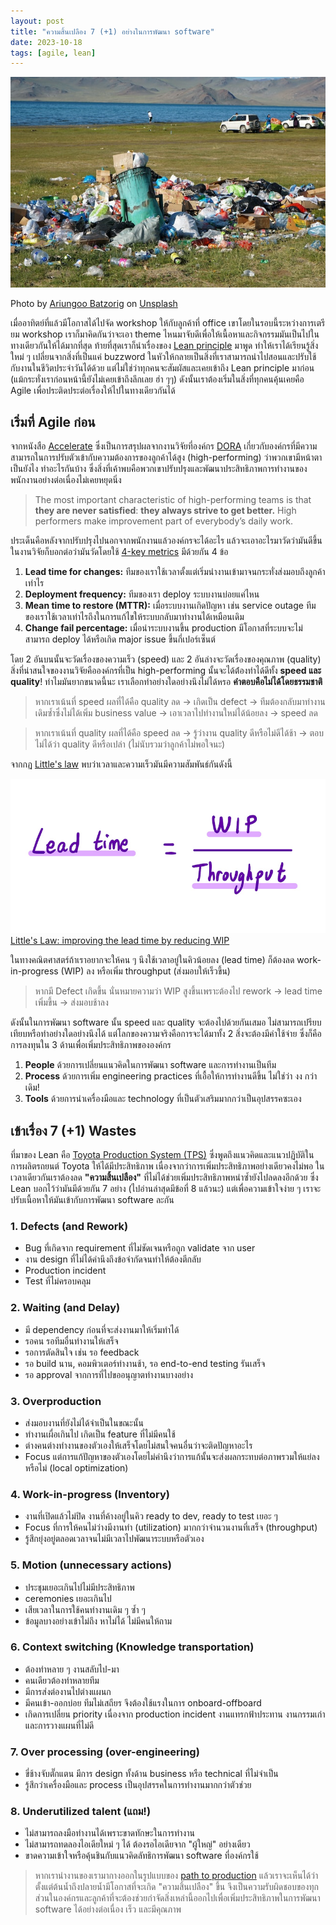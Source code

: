 ```yaml
---
layout: post
title: "ความสิ้นเปลือง 7 (+1) อย่างในการพัฒนา software"
date: 2023-10-18
tags: [agile, lean]
---
```


![Waste](/assets/2023-10-18-waste.jpg)  

Photo by <a href="https://unsplash.com/@ariungoo?utm_content=creditCopyText&utm_medium=referral&utm_source=unsplash">Ariungoo Batzorig</a> on <a href="https://unsplash.com/photos/wWbKVLIPpYY?utm_content=creditCopyText&utm_medium=referral&utm_source=unsplash">Unsplash</a>
  

เมื่ออาทิตย์ที่แล้วมีโอกาสได้ไปจัด workshop ให้กับลูกค้าที่ office เขาโดยในรอบนี้ระหว่างการเตรียม workshop เราก็มาคิดกันว่าจะเอา theme ไหนมาจับดีเพื่อให้เนื้อหาและกิจกรรมมันเป็นไปในทางเดียวกันให้ได้มากที่สุด ท้ายที่สุดเราก็นำเรื่องของ [Lean principle](https://en.wikipedia.org/wiki/Lean_thinking) มาพูด ทำให้เราได้เรียนรู้สิ่งใหม่ ๆ เปลี่ยนจากสิ่งที่เป็นแค่ buzzword ในหัวให้กลายเป็นสิ่งที่เราสามารถนำไปสอนและปรับใช้กับงานในชีวิตประจำวันได้ด้วย แต่ไม่ใช่ว่าทุกคนจะสัมผัสและเคยเข้าถึง Lean principle มาก่อน (แม้กระทั่งเราก่อนหน้านี้ยังไม่เคยเข้าถึงลึกเลย ฮ่า ๆๆ) ดังนั้นเราต้องเริ่มในสิ่งที่ทุกคนคุ้นเคยคือ Agile เพื่อประติดประต่อเรื่องให้ไปในทางเดียวกันได้

## เริ่มที่ Agile ก่อน
จากหนังสือ [Accelerate](https://www.amazon.com/Accelerate-Software-Performing-Technology-Organizations/dp/1942788339) ซึ่งเป็นการสรุปผลจากงานวิจัยที่องค์กร [DORA](https://dora.dev/) เกี่ยวกับองค์กรที่มีความสามารถในการปรับตัวเข้ากับความต้องการของลูกค้าได้สูง (high-performing) ว่าพวกเขามีหน้าตาเป็นยังไง ทำอะไรกันบ้าง ซึ่งสิ่งที่เค้าพบคือพวกเขาปรับปรุงและพัฒนาประสิทธิภาพการทำงานของพนักงานอย่างต่อเนื่องไม่เคยหยุดนิ่ง

> The most important characteristic of high-performing teams is that **they are never satisfied**: **they always strive to get better.** High performers make improvement part of everybody’s daily work.

ประเด็นคือหลังจากปรับปรุงไปนอกจากพนักงานแล้วองค์กรจะได้อะไร แล้วจะเอาอะไรมาวัดว่ามันดีขึ้น ในงานวิจัยก็บอกต่อว่ามันวัดโดยใช้ [4-key metrics](https://www.thoughtworks.com/en-th/radar/techniques/four-key-metrics) มีด้วยกัน 4 ข้อ

1. **Lead time for changes:** ทีมของเราใช้เวลาตั้งแต่เริ่มนำงานเข้ามาจนกระทั่งส่งมอบถึงลูกค้าเท่าไร
2. **Deployment frequency:** ทีมของเรา deploy ระบบงานบ่อยแค่ไหน
3. **Mean time to restore (MTTR):** เมื่อระบบงานเกิดปัญหา เช่น service outage ทีมของเราใช้เวลาเท่าไรถึงในการแก้ไขให้ระบบกลับมาทำงานได้เหมือนเดิม
4. **Change fail percentage:** เมื่อนำระบบงานขึ้น production มีโอกาสที่ระบบจะไม่สามารถ deploy ได้หรือเกิด major issue ขึ้นกี่เปอร์เซ็นต์

โดย 2 อันบนนั้นจะวัดเรื่องของความเร็ว (speed) และ 2 อันล่างจะวัดเรื่องของคุณภาพ (quality) สิ่งที่น่าสนใจของงานวิจัยคือองค์กรที่เป็น high-performing นั้นจะได้ต้่องทำได้ดีทั้ง **speed และ quality**! ทำไมมันยากขนาดนี้นะ เราเลือกทำอย่างใดอย่างนึงไม่ได้หรอ **คำตอบคือไม่ได้โดยธรรมชาติ**

> หากเราเน้นที่ speed ผลที่ได้คือ quality ลด -> เกิดเป็น defect -> ทีมต้องกลับมาทำงานเดิมซ้ำซึ่งไม่ได้เพิ่ม business value -> เอาเวลาไปทำงานใหม่ได้น้อยลง -> speed ลด

> หากเราเน้นที่ quality ผลที่ได้คือ speed ลด -> รู้ว่างาน quality ดีหรือไม่ดีได้ช้า -> ตอบไม่ได้ว่า quality ดีหรือเปล่า (ไม่นับรวมว่าลูกค้าไม่พอใจนะ)

จากกฏ [Little's law](https://en.wikipedia.org/wiki/Little%27s_law) พบว่าเวลาและความเร็วมันมีความสัมพันธ์กันดังนี้

![Little's law](/assets/2023-10-18-little-law.png)
[Little's Law: improving the lead time by reducing WIP](https://productdeveloper.net/little-law/)

ในทางคณิตศาสตร์ถ้าเราอยากจะให้คน ๆ นึงใช้เวลาอยู่ในคิวน้อยลง (lead time) ก็ต้องลด work-in-progress (WIP) ลง หรือเพิ่ม throughput (ส่งมอบให้เร็วขึ้น)

> หากมี Defect เกิดขึ้น นั่นหมายความว่า WIP สูงขึ้นเพราะต้องไป rework -> lead time เพิ่มขึ้น -> ส่งมอบช้าลง

ดังนั้นในการพัฒนา software นั้น speed และ quality จะต้องไปด้วยกันเสมอ ไม่สามารถเปรียบเทียบหรือทำอย่างใดอย่างนึงได้ แต่โลกของความจริงคือการจะได้มาทั้ง 2 สิ่งจะต้องมีค่าใช้จ่าย ซึ่งก็คือการลงทุนใน 3 ด้านเพื่อเพิ่มประสิทธิภาพขององค์กร

1. **People** ด้วยการเปลี่ยนแนวคิดในการพัฒนา software และการทำงานเป็นทีม
2. **Process** ด้วยการเพิ่ม engineering practices ที่เอื้อให้การทำงานดีขึ้น ไม่ใช่ว่า งง กว่าเดิม!
3. **Tools** ด้วยการนำเครื่องมือและ technology ที่เป็นตัวเสริมมากกว่าเป็นอุปสรรคซะเอง

## เข้าเรื่อง 7 (+1) Wastes
ที่มาของ Lean คือ [Toyota Production System (TPS)](https://en.wikipedia.org/wiki/Toyota_Production_System) ซึ่งพูดถึงแนวคิดและแนวปฏิบัติในการผลิตรถยนต์ Toyota ให้ได้มีประสิทธิภาพ เนื่องจากว่าการเพิ่มประสิทธิภาพอย่างเดียวคงไม่พอ ในเวลาเดียวกันเราต้องลด **"ความสิ้นเปลือง"** ที่ไม่ได้ช่วยเพิ่มประสิทธิภาพหนำซ้ำยังไปลดลงอีกด้วย ซึ่ง Lean บอกไว้ว่ามันมีด้วยกัน 7 อย่าง (ไปอ่านล่าสุดมีข้อที่ 8 แล้วนะ) แต่เพื่อความเข้าใจง่าย ๆ เราจะปรับเนื้อหาให้มันเข้ากับการพัฒนา software ละกัน

### 1. Defects (and Rework)
- Bug ที่เกิดจาก requirement ที่ไม่ชัดเจนหรือถูก validate จาก user
- งาน design ที่ไม่ได้คำนึงถึงข้อจำกัดจนทำให้ต้องตีกลับ
- Production incident
- Test ที่ไม่ครอบคลุม

### 2. Waiting (and Delay)
- มี dependency ก่อนที่จะส่งงานมาให้เริ่มทำได้
- รอคน รอทีมอื่นทำงานให้เสร็จ
- รอการตัดสินใจ เช่น รอ feedback
- รอ build นาน, คอมพิวเตอร์ทำงานช้า, รอ end-to-end testing รันเสร็จ
- รอ approval จากการที่ไปขออนุญาตทำงานบางอย่าง

### 3. Overproduction
- ส่งมอบงานที่ยังไม่ได้จำเป็นในขณะนั้น 
- ทำงานเผื่อเกินไป เกิดเป็น feature ที่ไม่มีคนใช้
- ต่างคนต่างทำงานของตัวเองให้เสร็จโดยไม่สนใจคนอื่นว่าจะติดปัญหาอะไร
- Focus แต่การแก้ปัญหาของตัวเองโดยไม่คำนึงว่าการแก้นั้นจะส่งผลกระทบต่อภาพรวมให้แย่ลงหรือไม่ (local optimization)

### 4. Work-in-progress (Inventory)
- งานที่เปิดแล้วไม่ปิด งานที่ค้างอยู่ในคิว ready to dev, ready to test เยอะ ๆ
- Focus ที่การให้คนไม่ว่างมีงานทำ (utilization) มากกว่าจำนวนงานที่เสร็จ (throughput)
- รู้สึกยุ่งอยู่ตลอดเวลาจนไม่มีเวลาไปพัฒนาระบบหรือตัวเอง

### 5. Motion (unnecessary actions)
- ประชุมเยอะเกินไปไม่มีประสิทธิภาพ
- ceremonies เยอะเกินไป
- เสียเวลาในการใช้คนทำงานเดิม ๆ ซ้ำ ๆ
- ข้อมูลบางอย่างเข้าไม่ถึง หาไม่ได้ ไม่มีคนให้ถาม

### 6. Context switching (Knowledge transportation)
- ต้องทำหลาย ๆ งานสลับไป-มา
- คนเดียวต้องทำหลายทีม
- มีการส่งต่องานไปต่างแผนก
- มีคนเข้า-ออกบ่อย ทีมไม่เสถียร จึงต้องใช้แรงในการ onboard-offboard
- เกิดการเปลี่ยน priority เนื่องจาก production incident งานแทรกฟ้าประทาน งานกรรมเก่า และการวางแผนที่ไม่ดี

### 7. Over processing (over-engineering)
- ขี่ช้างจับตั๊กแตน มีการ design ทั้งด้าน business หรือ technical ที่ไม่จำเป็น
- รู้สึกว่าเครื่องมือและ process เป็นอุปสรรคในการทำงานมากกว่าตัวช่วย

### 8. Underutilized talent (แถม!)
- ไม่สามารถลงมือทำงานได้เพราะขาดทักษะในการทำงาน
- ไม่สามารถทดลองไอเดียใหม่ ๆ ได้ ต้องรอไอเดียจาก "ผู้ใหญ่" อย่างเดียว
- ขาดความเข้าใจหรือคุ้นชินกับแนวคิดลัทธิการพัฒนา software ที่องค์กรใช้

> หากเรานำงานของเรามากางออกในรูปแบบของ [path to production](https://caroli.org/en/path-to-production) แล้วเราจะเห็นได้ว่าตั้งแต่ต้นน้ำถึงปลายน้ำมีโอกาสที่จะเกิด "ความสิ้นเปลือง" ขึ้น จึงเป็นความรับผิดชอบของทุกส่วนในองค์กรและลูกค้าที่จะต้องช่วยกำจัดสิ่งเหล่านี้ออกไปเพื่อเพิ่มประสิทธิภาพในการพัฒนา software ได้อย่างต่อเนื่อง เร็ว และมีคุณภาพ